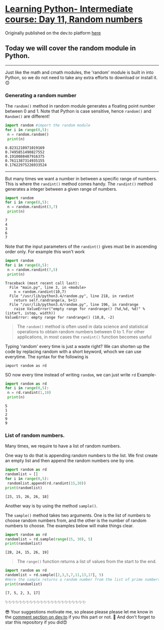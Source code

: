 # [Learning Python- Intermediate course: Day 11, Random numbers](https://dev.to/aatmaj/learning-python-intermediate-course-day-11-random-numbers-5cnj)

Originally published on the dev.to platform [here](https://dev.to/aatmaj/learning-python-intermediate-course-day-11-random-numbers-5cnj)

Today we will cover the random module in Python.
---
____
Just like the math and cmath modules, the 'random' module is built in into Python, so we do not need to take any extra efforts to download or install it.😊
### Generating a random number
The `random()` method in random module generates a floating point number between 0 and 1. Note that Python is case sensitive, hence `random()` and `Random()` are different!
```python
import random #import the random module
for i in range(0,5):
 n = random.random()
 print(n)
```
```
0.8231210971019169
0.7495851490827552
0.1910088487916375
0.7611387314935155
0.17622975226933524
```
___
But many times we want a number in between a specific range of numbers. This is where the `randint()` method comes handy. The `randint()` method generates a integer between a given range of numbers. 
```python
import random
for i in range(0,5):
 n = random.randint(3,7)
 print(n)
```
```
7
4
3
6
7
```
Note that the input parameters of the `randint()` gives must be in ascending order only. For example this won't work
```python
import random 
for i in range(0,5):
 n = random.randint(7,5)
 print(n)
```
```
Traceback (most recent call last):
  File "main.py", line 3, in <module>
    n = random.randint(10,7)
  File "/usr/lib/python3.4/random.py", line 218, in randint
    return self.randrange(a, b+1)
  File "/usr/lib/python3.4/random.py", line 196, in randrange
    raise ValueError("empty range for randrange() (%d,%d, %d)" % (istart, istop, width))
ValueError: empty range for randrange() (10,8, -2)
```
> The `random()` method is often used in data science and statistical operations to obtain random numbers between 0 to 1. For other applications, in most cases the `randint()` function becomes useful

Typing 'random' every time is just a waste right? We can shorten up the code by replacing random with a short keyword, whoch we can use everytime. The syntax for the following is 

`import random as rd` 

SO now every time instead of writing `random`, we can just write `rd`
Example-
```python
import random as rd
for i in range(0,5):
 n = rd.randint(1,10)
 print(n)
```
```
5
1
2
9
9
```

### List of random numbers.
Many times, we require to have a list of random numbers. 

One way to do that is appending random numbers to the list. We first create an empty list and then append the random numbers one by one.
```python
import random as rd
randomlist = []
for i in range(0,5):
 randomlist.append(rd.randint(15,30))
print(randomlist)
```
```
[23, 15, 26, 26, 18]
```
Another way is by using the method `sample()`.

The `sample()` method takes two arguments. One is the list of numbers to choose random numbers from, and the other is the number of random numbers to choose. The examples below will make things clear.
```python
import random as rd
randomlist = rd.sample(range(15, 30), 5)
print(randomlist)
```
```
[28, 24, 15, 26, 19]
```
>The `range()` function returns a list of values from the start to the end.
```python
import random as rd
randomlist = rd.sample([2,3,5,7,11,13,17], 5)
#Here the sample returns a random number from the list of prime numbers provided.
print(randomlist)
```
```
[7, 5, 2, 3, 17]
```
✨✨✨✨✨✨✨✨✨✨✨✨✨✨✨✨✨✨✨✨✨✨✨


😎 Your suggestions motivate me, so please please please let me know in the [comment section on dev.to](https://dev.to/aatmaj/learning-python-intermediate-course-day-11-random-numbers-5cnj) if you this part or not. 🧐 And don't forget to star this repository if you did😍
